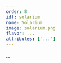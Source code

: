 ```yaml
---
order: 8
idf: solarium
name: Solarium
image: solarium.png
flavor: ...
attributes: ['...']
---
```

...